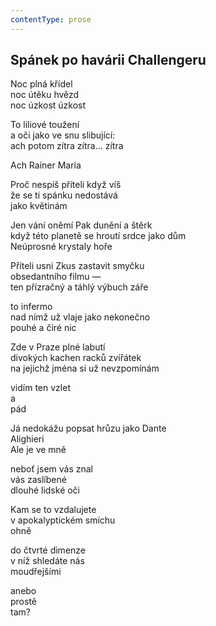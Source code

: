 ```yaml
---
contentType: prose
---
```


## Spánek po havárii Challengeru

Noc plná křídel  
noc útěku hvězd  
noc úzkost úzkost

To liliové toužení  
a oči jako ve snu slibující:  
ach potom zítra zítra… zítra

Ach Rainer Maria

Proč nespíš příteli když víš  
že se ti spánku nedostává  
jako květinám

Jen vání oněmí Pak dunění a štěrk  
když této planetě se hroutí srdce jako dům  
Neúprosné krystaly hoře

Příteli usni Zkus zastavit smyčku  
obsedantního filmu —  
ten přízračný a táhlý výbuch záře

to infermo  
nad nímž už vlaje jako nekonečno  
pouhé a čiré nic

Zde v Praze plné labutí  
divokých kachen racků zvířátek  
na jejichž jména si už nevzpomínám

vidím ten vzlet  
a  
pád

Já nedokážu popsat hrůzu jako Dante  
Alighieri  
Ale je ve mně

neboť jsem vás znal  
vás zaslíbené  
dlouhé lidské oči

Kam se to vzdalujete  
v apokalyptickém smíchu  
ohně

do čtvrté dimenze  
v níž shledáte nás  
moudřejšími

anebo  
prostě  
tam?
